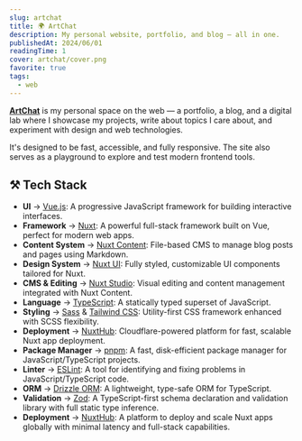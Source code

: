 ```yaml
---
slug: artchat
title: 🌍 ArtChat
description: My personal website, portfolio, and blog — all in one.
publishedAt: 2024/06/01
readingTime: 1
cover: artchat/cover.png
favorite: true
tags:
  - web
---
```


[**ArtChat**](https://arthurdanjou.fr) is my personal space on the web — a portfolio, a blog, and a digital lab where I showcase my projects, write about topics I care about, and experiment with design and web technologies.

It's designed to be fast, accessible, and fully responsive. The site also serves as a playground to explore and test modern frontend tools.

## ⚒️ Tech Stack

- **UI** → [Vue.js](https://vuejs.org/): A progressive JavaScript framework for building interactive interfaces.
- **Framework** → [Nuxt](https://nuxt.com/): A powerful full-stack framework built on Vue, perfect for modern web apps.
- **Content System** → [Nuxt Content](https://content.nuxtjs.org/): File-based CMS to manage blog posts and pages using Markdown.
- **Design System** → [Nuxt UI](https://nuxtui.com/): Fully styled, customizable UI components tailored for Nuxt.
- **CMS & Editing** → [Nuxt Studio](https://nuxt.studio): Visual editing and content management integrated with Nuxt Content.
- **Language** → [TypeScript](https://www.typescriptlang.org/): A statically typed superset of JavaScript.
- **Styling** → [Sass](https://sass-lang.com/) & [Tailwind CSS](https://tailwindcss.com/): Utility-first CSS framework enhanced with SCSS flexibility.
- **Deployment** → [NuxtHub](https://hub.nuxt.com/): Cloudflare-powered platform for fast, scalable Nuxt app deployment.
- **Package Manager** → [pnpm](https://pnpm.io/): A fast, disk-efficient package manager for JavaScript/TypeScript projects.
- **Linter** → [ESLint](https://eslint.org/): A tool for identifying and fixing problems in JavaScript/TypeScript code.
- **ORM** → [Drizzle ORM](https://orm.drizzle.team/): A lightweight, type-safe ORM for TypeScript.
- **Validation** → [Zod](https://zod.dev/): A TypeScript-first schema declaration and validation library with full static type inference.
- **Deployment** → [NuxtHub](https://hub.nuxt.com/): A platform to deploy and scale Nuxt apps globally with minimal latency and full-stack capabilities.

